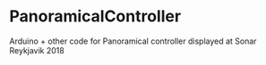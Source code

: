 # PanoramicalController
Arduino + other code for Panoramical controller displayed at Sonar Reykjavik 2018
